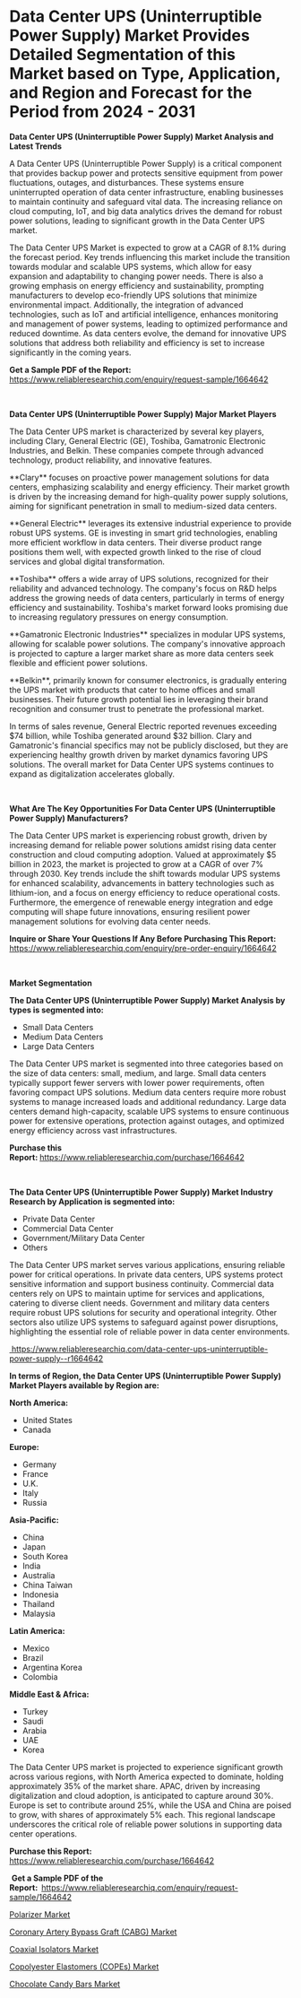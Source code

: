<p><h1>Data Center UPS (Uninterruptible Power Supply) Market Provides Detailed Segmentation of this Market based on Type, Application, and Region and Forecast for the Period from 2024 - 2031</h1></p><p><strong>Data Center UPS (Uninterruptible Power Supply) Market Analysis and Latest Trends</strong></p>
<p><p>A Data Center UPS (Uninterruptible Power Supply) is a critical component that provides backup power and protects sensitive equipment from power fluctuations, outages, and disturbances. These systems ensure uninterrupted operation of data center infrastructure, enabling businesses to maintain continuity and safeguard vital data. The increasing reliance on cloud computing, IoT, and big data analytics drives the demand for robust power solutions, leading to significant growth in the Data Center UPS market.</p><p>The Data Center UPS Market is expected to grow at a CAGR of 8.1% during the forecast period. Key trends influencing this market include the transition towards modular and scalable UPS systems, which allow for easy expansion and adaptability to changing power needs. There is also a growing emphasis on energy efficiency and sustainability, prompting manufacturers to develop eco-friendly UPS solutions that minimize environmental impact. Additionally, the integration of advanced technologies, such as IoT and artificial intelligence, enhances monitoring and management of power systems, leading to optimized performance and reduced downtime. As data centers evolve, the demand for innovative UPS solutions that address both reliability and efficiency is set to increase significantly in the coming years.</p></p>
<p><strong>Get a Sample PDF of the Report:&nbsp;</strong> <a href="https://www.reliableresearchiq.com/enquiry/request-sample/1664642?utm_campaign=1124&utm_medium=2&utm_source=Github&utm_content=ia&utm_term=28092024&utm_id=data-center-ups-uninterruptible-power-supply">https://www.reliableresearchiq.com/enquiry/request-sample/1664642</a></p>
<p>&nbsp;</p>
<p><strong>Data Center UPS (Uninterruptible Power Supply) Major Market Players</strong></p>
<p><p>The Data Center UPS market is characterized by several key players, including Clary, General Electric (GE), Toshiba, Gamatronic Electronic Industries, and Belkin. These companies compete through advanced technology, product reliability, and innovative features. </p><p>**Clary** focuses on proactive power management solutions for data centers, emphasizing scalability and energy efficiency. Their market growth is driven by the increasing demand for high-quality power supply solutions, aiming for significant penetration in small to medium-sized data centers.</p><p>**General Electric** leverages its extensive industrial experience to provide robust UPS systems. GE is investing in smart grid technologies, enabling more efficient workflow in data centers. Their diverse product range positions them well, with expected growth linked to the rise of cloud services and global digital transformation.</p><p>**Toshiba** offers a wide array of UPS solutions, recognized for their reliability and advanced technology. The company's focus on R&D helps address the growing needs of data centers, particularly in terms of energy efficiency and sustainability. Toshiba's market forward looks promising due to increasing regulatory pressures on energy consumption.</p><p>**Gamatronic Electronic Industries** specializes in modular UPS systems, allowing for scalable power solutions. The company's innovative approach is projected to capture a larger market share as more data centers seek flexible and efficient power solutions.</p><p>**Belkin**, primarily known for consumer electronics, is gradually entering the UPS market with products that cater to home offices and small businesses. Their future growth potential lies in leveraging their brand recognition and consumer trust to penetrate the professional market.</p><p>In terms of sales revenue, General Electric reported revenues exceeding $74 billion, while Toshiba generated around $32 billion. Clary and Gamatronic's financial specifics may not be publicly disclosed, but they are experiencing healthy growth driven by market dynamics favoring UPS solutions. The overall market for Data Center UPS systems continues to expand as digitalization accelerates globally.</p></p>
<p>&nbsp;</p>
<p><strong>What Are The Key Opportunities For Data Center UPS (Uninterruptible Power Supply) Manufacturers?</strong></p>
<p><p>The Data Center UPS market is experiencing robust growth, driven by increasing demand for reliable power solutions amidst rising data center construction and cloud computing adoption. Valued at approximately $5 billion in 2023, the market is projected to grow at a CAGR of over 7% through 2030. Key trends include the shift towards modular UPS systems for enhanced scalability, advancements in battery technologies such as lithium-ion, and a focus on energy efficiency to reduce operational costs. Furthermore, the emergence of renewable energy integration and edge computing will shape future innovations, ensuring resilient power management solutions for evolving data center needs.</p></p>
<p><strong>Inquire or Share Your Questions If Any Before Purchasing This Report:</strong> <a href="https://www.reliableresearchiq.com/enquiry/pre-order-enquiry/1664642?utm_campaign=1124&utm_medium=2&utm_source=Github&utm_content=ia&utm_term=28092024&utm_id=data-center-ups-uninterruptible-power-supply">https://www.reliableresearchiq.com/enquiry/pre-order-enquiry/1664642</a></p>
<p>&nbsp;</p>
<p><strong>Market Segmentation</strong></p>
<p><strong>The Data Center UPS (Uninterruptible Power Supply) Market Analysis by types is segmented into:</strong></p>
<p><ul><li>Small Data Centers</li><li>Medium Data Centers</li><li>Large Data Centers</li></ul></p>
<p><p>The Data Center UPS market is segmented into three categories based on the size of data centers: small, medium, and large. Small data centers typically support fewer servers with lower power requirements, often favoring compact UPS solutions. Medium data centers require more robust systems to manage increased loads and additional redundancy. Large data centers demand high-capacity, scalable UPS systems to ensure continuous power for extensive operations, protection against outages, and optimized energy efficiency across vast infrastructures.</p></p>
<p><strong>Purchase this Report:&nbsp;</strong><a href="https://www.reliableresearchiq.com/purchase/1664642?utm_campaign=1124&utm_medium=2&utm_source=Github&utm_content=ia&utm_term=28092024&utm_id=data-center-ups-uninterruptible-power-supply">https://www.reliableresearchiq.com/purchase/1664642</a></p>
<p>&nbsp;</p>
<p><strong>The Data Center UPS (Uninterruptible Power Supply) Market Industry Research by Application is segmented into:</strong></p>
<p><ul><li>Private Data Center</li><li>Commercial Data Center</li><li>Government/Military Data Center</li><li>Others</li></ul></p>
<p><p>The Data Center UPS market serves various applications, ensuring reliable power for critical operations. In private data centers, UPS systems protect sensitive information and support business continuity. Commercial data centers rely on UPS to maintain uptime for services and applications, catering to diverse client needs. Government and military data centers require robust UPS solutions for security and operational integrity. Other sectors also utilize UPS systems to safeguard against power disruptions, highlighting the essential role of reliable power in data center environments.</p></p>
<p><a href="https://www.reliableresearchiq.com/data-center-ups-uninterruptible-power-supply--r1664642?utm_campaign=1124&utm_medium=2&utm_source=Github&utm_content=ia&utm_term=28092024&utm_id=data-center-ups-uninterruptible-power-supply">&nbsp;https://www.reliableresearchiq.com/data-center-ups-uninterruptible-power-supply--r1664642</a></p>
<p><strong>In terms of Region, the Data Center UPS (Uninterruptible Power Supply) Market Players available by Region are:</strong></p>
<p>
    <p> <strong> North America: </strong>
        <ul>
            <li>United States</li>
            <li>Canada</li>
        </ul>
        </p> 
    <p> <strong> Europe: </strong>
        <ul>
            <li>Germany</li>
            <li>France</li>
            <li>U.K.</li>
            <li>Italy</li>
            <li>Russia</li>
        </ul>
        </p> 
    <p> <strong> Asia-Pacific: </strong>
        <ul>
            <li>China</li>
            <li>Japan</li>
            <li>South Korea</li>
            <li>India</li>
            <li>Australia</li>
            <li>China Taiwan</li>
            <li>Indonesia</li>
            <li>Thailand</li>
            <li>Malaysia</li>
        </ul>
        </p> 
    <p> <strong> Latin America: </strong>
        <ul>
            <li>Mexico</li>
            <li>Brazil</li>
            <li>Argentina Korea</li>
            <li>Colombia</li>
        </ul>
        </p> 
    <p> <strong> Middle East & Africa: </strong>
        <ul>
            <li>Turkey</li>
            <li>Saudi</li>
            <li>Arabia</li>
            <li>UAE</li>
            <li>Korea</li>
        </ul>
    </p>
    </p>
<p><p>The Data Center UPS market is projected to experience significant growth across various regions, with North America expected to dominate, holding approximately 35% of the market share. APAC, driven by increasing digitalization and cloud adoption, is anticipated to capture around 30%. Europe is set to contribute around 25%, while the USA and China are poised to grow, with shares of approximately 5% each. This regional landscape underscores the critical role of reliable power solutions in supporting data center operations.</p></p>
<p><strong>Purchase this Report: </strong><a href="https://www.reliableresearchiq.com/purchase/1664642?utm_campaign=1124&utm_medium=2&utm_source=Github&utm_content=ia&utm_term=28092024&utm_id=data-center-ups-uninterruptible-power-supply">https://www.reliableresearchiq.com/purchase/1664642</a></p>
<p>&nbsp;<strong>Get a Sample PDF of the Report:&nbsp;&nbsp;</strong><a href="https://www.reliableresearchiq.com/enquiry/request-sample/1664642?utm_campaign=1124&utm_medium=2&utm_source=Github&utm_content=ia&utm_term=28092024&utm_id=data-center-ups-uninterruptible-power-supply">https://www.reliableresearchiq.com/enquiry/request-sample/1664642</a></p>
<p><strong></strong></p>
<p><p><a href="https://issuu.com/reportprime-2/docs/polarizer-market-size-2030.pptx_a6f48d527b0b55?utm_campaign=1124&utm_medium=2&utm_source=Github&utm_content=ia&utm_term=28092024&utm_id=data-center-ups-uninterruptible-power-supply">Polarizer Market</a></p><p><a href="https://github.com/DenisePatterson586/Market-Research-Report-List-1/blob/main/coronary-artery-bypass-graft-cabg-market.md?utm_campaign=1124&utm_medium=2&utm_source=Github&utm_content=ia&utm_term=28092024&utm_id=data-center-ups-uninterruptible-power-supply">Coronary Artery Bypass Graft (CABG) Market</a></p><p><a href="https://issuu.com/reportprime-2/docs/coaxial-isolators-market-size-2030._80d6a09ce29c62?utm_campaign=1124&utm_medium=2&utm_source=Github&utm_content=ia&utm_term=28092024&utm_id=data-center-ups-uninterruptible-power-supply">Coaxial Isolators Market</a></p><p><a href="https://github.com/jennyt6m/Market-Research-Report-List-1/blob/main/copolyester-elastomers-copes-market.md?utm_campaign=1124&utm_medium=2&utm_source=Github&utm_content=ia&utm_term=28092024&utm_id=data-center-ups-uninterruptible-power-supply">Copolyester Elastomers (COPEs) Market</a></p><p><a href="https://www.linkedin.com/pulse/what-factors-influence-chocolate-candy-bars-market-coming-years-50y7c?utm_campaign=1124&utm_medium=2&utm_source=Github&utm_content=ia&utm_term=28092024&utm_id=data-center-ups-uninterruptible-power-supply">Chocolate Candy Bars Market</a></p></p>